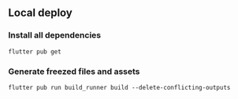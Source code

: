 ## Local deploy

### Install all dependencies

```shell
flutter pub get
```

### Generate freezed files and assets

```shell
flutter pub run build_runner build --delete-conflicting-outputs
```
